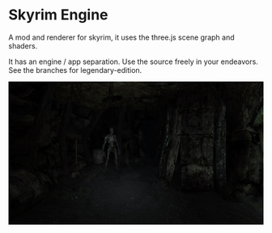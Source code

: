 # Skyrim Engine

A mod and renderer for skyrim, it uses the three.js scene graph and shaders.

It has an engine / app separation. Use the source freely in your endeavors. See the branches for legendary-edition.

![preview](dark-sse_k3N7K33sa8.jpg)
